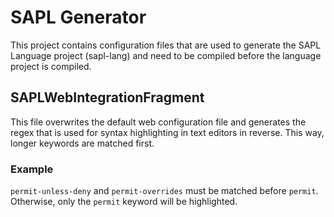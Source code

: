 # SAPL Generator

This project contains configuration files that are used to generate the SAPL Language project (sapl-lang) and need to be compiled before the language project is compiled.

## SAPLWebIntegrationFragment

This file overwrites the default web configuration file and generates the regex that is used for syntax highlighting in text editors in reverse. This way, longer keywords are matched first.

### Example

`permit-unless-deny` and `permit-overrides` must be matched before `permit`. Otherwise, only the `permit` keyword will be highlighted. 